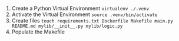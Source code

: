 1. Create a Python Virtual Environment `virtualenv ./.venv`
2. Activate the Virtual Environment `source .venv/bin/activate`
3. Create files `touch requirements.txt Dockerfile Makefile main.py README.md mylib/__init__.py mylib/logic.py`
4. Populate the Makefile